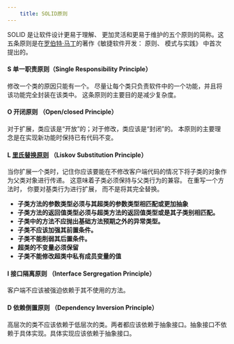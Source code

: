 ```yaml
---
    title: SOLID原则
---
```


SOLID 是让软件设计更易于理解、 更加灵活和更易于维护的五个原则的简称。这五条原则是在[罗伯特·马丁](https://en.wikipedia.org/wiki/Robert_C._Martin)的著作《敏捷软件开发： 原则、 模式与实践》 中首次提出的。

#### S 单一职责原则（Single Responsibility Principle）
修改一个类的原因只能有一个。
尽量让每个类只负责软件中的一个功能，并且将该功能完全封装在该类中。
这条原则的主要目的是减少复杂度。

#### O 开闭原则 （Open/closed Principle）
对于扩展，类应该是“开放”的；对于修改，类应该是“封闭”的。
本原则的主要理念是在实现新功能时保持已有代码不变。

#### L [里氏替换原则](https://en.wikipedia.org/wiki/Liskov_substitution_principle) （Liskov Substitution Principle）
当你扩展一个类时，记住你应该要能在不修改客户端代码的情况下将子类的对象作为父类对象进行传递。
这意味着子类必须保持与父类行为的兼容。 在重写一个方法时， 你要对基类行为进行扩展， 而不是将其完全替换。
* **子类方法的参数类型必须与其超类的参数类型相匹配或更加抽象**
* **子类方法的返回值类型必须与超类方法的返回值类型或是其子类别相匹配。**
* **子类中的方法不应抛出基础方法预期之外的异常类型。**
* **子类不应该加强其前置条件。**
* **子类不能削弱其后置条件。**
* **超类的不变量必须保留**
* **子类不能修改超类中私有成员变量的值**

#### I 接口隔离原则 （Interface Sergregation Principle）
客户端不应该被强迫依赖于其不使用的方法。

#### D 依赖倒置原则 （Dependency Inversion Principle）
高层次的类不应该依赖于低层次的类。两者都应该依赖于抽象接口。抽象接口不依赖于具体实现。具体实现应该依赖于抽象接口。